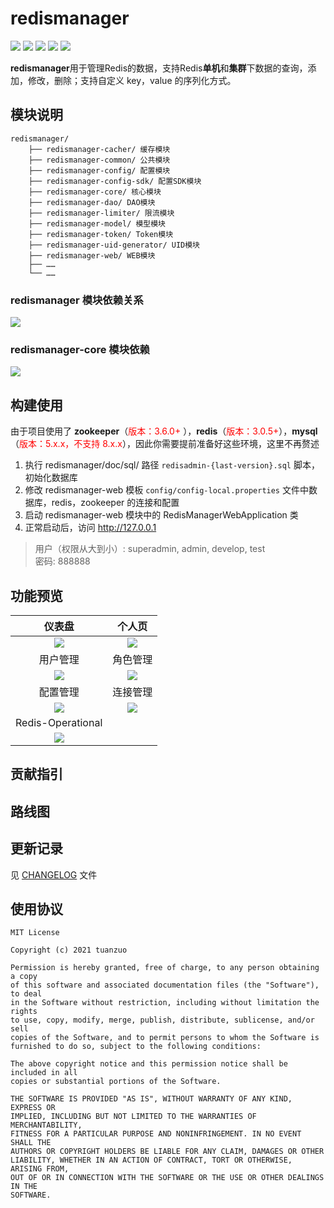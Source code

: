 # redismanager

[![](https://img.shields.io/badge/Base%20up%20by-SpringBoot%202.3.4%20RELEASE-06?logo=SpringBoot&labelColor=02303A)](https://mvnrepository.com/artifact/org.springframework.boot/spring-boot-starter/2.3.4.RELEASE)
[![](https://img.shields.io/badge/Use%20up%20by-JDK%201.8+-important?logo=java&labelColor=02303A)](https://www.oracle.com/cn/java/technologies/javase/javase-jdk8-downloads.html)
[![](https://img.shields.io/badge/Use%20up%20by-MySQL%205.x.x%20<%208.x.x-9cf?logo=MySQL&labelColor=02303A)](https://dev.mysql.com/doc/relnotes/mysql/5.7/en/)
[![](https://img.shields.io/badge/Use%20up%20by-Redis%203.0.5+%20-06A0CE?logo=Redis&labelColor=02303A)](https://redis.io)
[![](https://img.shields.io/badge/Use%20up%20by-Zookeeper%203.6.0+%20-06A0CE?logo=apache&labelColor=02303A)](https://zookeeper.apache.org/doc/r3.6.0/index.html)

**redismanager**用于管理Redis的数据，支持Redis**单机**和**集群**下数据的查询，添加，修改，删除；支持自定义 key，value 的序列化方式。

## 模块说明

```text
redismanager/
    ├── redismanager-cacher/ 缓存模块
    ├── redismanager-common/ 公共模块
    ├── redismanager-config/ 配置模块
    ├── redismanager-config-sdk/ 配置SDK模块
    ├── redismanager-core/ 核心模块
    ├── redismanager-dao/ DAO模块
    ├── redismanager-limiter/ 限流模块
    ├── redismanager-model/ 模型模块
    ├── redismanager-token/ Token模块
    ├── redismanager-uid-generator/ UID模块
    ├── redismanager-web/ WEB模块
    ├── ……
    └── ……
```

### redismanager 模块依赖关系

![](https://img-blog.csdnimg.cn/20210828151924889.png)

### redismanager-core 模块依赖

![](https://img-blog.csdnimg.cn/20210828151931785.png)

## 构建使用

由于项目使用了 **zookeeper**（<font color="red">版本：3.6.0+
</font>），**redis**（<font color="red">版本：3.0.5+</font>），**mysql**（<font color="red">版本：5.x.x，不支持 8.x.x</font>），因此你需要提前准备好这些环境，这里不再赘述

1. 执行 redismanager/doc/sql/ 路径 `redisadmin-{last-version}.sql` 脚本，初始化数据库
2. 修改 redismanager-web 模板 `config/config-local.properties` 文件中数据库，redis，zookeeper 的连接和配置
3. 启动 redismanager-web 模块中的 RedisManagerWebApplication 类
4. 正常启动后，访问 http://127.0.0.1

> 用户（权限从大到小）: superadmin, admin, develop, test  
> 密码: 888888

## 功能预览

| 仪表盘 | 个人页 |
|:-----------:|:-----------:|
|![](https://img-blog.csdnimg.cn/2021082815191339.png)|![](https://img-blog.csdnimg.cn/20210828151918149.png)|
| 用户管理 | 角色管理 |
|![](https://img-blog.csdnimg.cn/20210828151943384.png)|![](https://img-blog.csdnimg.cn/20210828151939730.png)|
| 配置管理 | 连接管理 |
|![](https://img-blog.csdnimg.cn/20210828151903389.png)|![](https://img-blog.csdnimg.cn/20210828151908667.png)|
| Redis-Operational |  |
|![](https://img-blog.csdnimg.cn/20210828151936100.png)| |

## 贡献指引

## 路线图

## 更新记录

见 [CHANGELOG](CHANGELOG.md) 文件

## 使用协议

```textmate
MIT License

Copyright (c) 2021 tuanzuo

Permission is hereby granted, free of charge, to any person obtaining a copy
of this software and associated documentation files (the "Software"), to deal
in the Software without restriction, including without limitation the rights
to use, copy, modify, merge, publish, distribute, sublicense, and/or sell
copies of the Software, and to permit persons to whom the Software is
furnished to do so, subject to the following conditions:

The above copyright notice and this permission notice shall be included in all
copies or substantial portions of the Software.

THE SOFTWARE IS PROVIDED "AS IS", WITHOUT WARRANTY OF ANY KIND, EXPRESS OR
IMPLIED, INCLUDING BUT NOT LIMITED TO THE WARRANTIES OF MERCHANTABILITY,
FITNESS FOR A PARTICULAR PURPOSE AND NONINFRINGEMENT. IN NO EVENT SHALL THE
AUTHORS OR COPYRIGHT HOLDERS BE LIABLE FOR ANY CLAIM, DAMAGES OR OTHER
LIABILITY, WHETHER IN AN ACTION OF CONTRACT, TORT OR OTHERWISE, ARISING FROM,
OUT OF OR IN CONNECTION WITH THE SOFTWARE OR THE USE OR OTHER DEALINGS IN THE
SOFTWARE.
```
